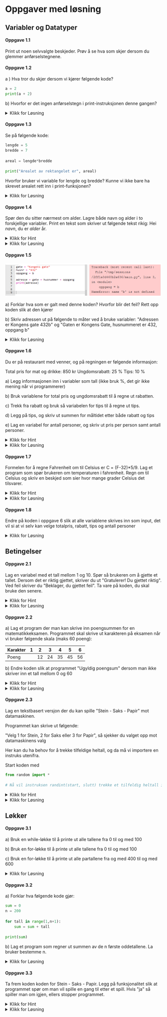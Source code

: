 # Oppgaver med løsning

## Variabler og Datatyper

#### Oppgave 1.1

Print ut noen selvvalgte beskjeder. Prøv å se hva som skjer dersom du glemmer anførselstegnene.

 

#### Oppgave 1.2 

a ) Hva tror du skjer dersom vi kjører følgende kode? 

```PYTHON
a = 2
print(a + 2)
``` 

b) Hvorfor er det ingen anførselstegn i print-instruksjonen denne gangen?

<details>
    <summary>Klikk for Løsning</summary>

    Koden printer ut 4. Vi kan ikke bruke anførselstegn fordi det ikke er en streng vi skal printe ut

</details>



#### Oppgave 1.3

Se på følgende kode:

```PYTHON
lengde = 5
bredde = 7

areal = lengde*bredde

print("Arealet av rektangelet er", areal)
```
Hvorfor bruker vi variable for lengde og bredde? Kunne vi ikke bare ha skrevet arealet rett inn i print-funksjonen?

<details>
    <summary>Klikk for Løsning</summary>

    Variable gir bedre oversikt når man leser koden. Dersom man ønsker å regne areal for et annet rektangel er det mye lettere å endre på verdien på variablene enn å gå inn i resten av koden for å endre på tallene. Dette blir spesielt viktig jo større koden er.

</details>



#### Oppgave 1.4

Spør den du sitter nærmest om alder. Lagre både navn og alder i to forskjellige variabler. Print en tekst som skriver ut følgende tekst rikig: Hei *navn*, du er *alder* år.

<details>
    <summary>Klikk for Hint</summary>

    Lag et input-felt for navn og alder. Husk komma i mellom strenger og variable når du printer ut
</details>

<details>
    <summary>Klikk for Løsning</summary>

    navn = input("Hva heter du? ")
    alder = input("Hvor gammel er du? ")

    print("Hei", navn, "du er", alder, "år")

</details>



#### Oppgave 1.5

![oppgave 5](./oppgave_5.png)

a) Forklar hva som er galt med denne koden? Hvorfor blir det feil? Rett opp koden slik at den kjører 

b) Skriv adressen ut på følgende to måter ved å bruke variabler: "Adressen er Kongens gate 432b" og "Gaten er Kongens Gate, husnummeret er 432, oppgang b" 

<details>
    <summary>Klikk for Løsning</summary>

    a) I linje 3 er b skrevet uten anførselstegn. Da leter programmet etter en variabel som heter b, somn ikke finnes.

    b) 
    
    gate = "Kongens gate"
    husnr = "432"
    oppgang = "b"

    print("Adressen er", gate + husnummer + oppgang)
    print("Gaten er", gate, ", husnummeret er", husnr, "oppgang", oppgang)

</details>



#### Oppgave 1.6

Du er på restaurant med venner, og på regningen er følgende informasjon:

Total pris for mat og drikke: 850 kr
Ungdomsrabatt: 25 % 
Tips: 10 %

a) Legg informasjonen inn i variabler som tall (ikke bruk %, det gir ikke mening når vi programmerer)

b) Bruk variablene for total pris og ungdomsrabatt til å regne ut rabatten.

c) Trekk fra rabatt og bruk så variabelen for tips til å regne ut tips. 

d) Legg på tips, og skriv ut summen for måltidet etter både rabatt og tips 

e) Lag en variabel for antall personer, og skriv ut pris per person samt antall personer.

<details>
    <summary>Klikk for Hint</summary>
    - Lag de tre variablene

    - Husk prosentformlene: pris*rabatt/100 gir selve rabatten

    - Lag egne variable for alle mellomregningen.

    - Bruk mellomregningene til å regne ut det som skal betales

    - print ut alle variable du er usikre på underveis så er det lettere å finne ut om matematikken stemmer

</details>
<details>
    <summary>Klikk for Løsning</summary>

    # Her regner vi tips før rabatt, man kan argumentere for at det kan gjøres motsatt

    pris = 850
    rabatt_prosent = 25
    tips = 10
    ant_pers = 3

    rabatt_kr = pris*rabatt_prosent/100
    tips_kr = pris*tips_kr

    totalt = pris - rabatt_kr + tips_kr/100
    per_pers = totalt/ant_pers

    print("Pris etter rabatt og tips er", totalt, "det blir", per_pers, "kr per person")

</details>



#### Oppgave 1.7

Formelen for å regne Fahrenheit om til Celsius er C = (F-32)*5/9. Lag et program som spør brukeren om temperaturen i fahrenheit. Regn om til Celsius og skriv en beskjed som sier hvor mange grader Celsius det tilsvarer. 

<details>
    <summary>Klikk for Hint</summary>
   
    Lag en input som tar inn temperatur, husk å gjøre om til desimaltall

    Regn ut Celsius med formelen, lagre i en ny variabel

    Skriv ut variabelen sammen med input variabelen i en passende tekst

</details>
<details>
    <summary>Klikk for Løsning</summary>
    
    f_heit = float(input("Hvor mange Fahrenheit? "))
    celsius = (f_heit-32)*5/9

    print(f_heit, "Fahrenheit tilsvarer, celsius, "grader Celsius")

</details>



#### Oppgave 1.8

Endre på koden i oppgave 6 slik at alle variablene skrives inn som input, det vil si at vi selv kan velge totalpris, rabatt, tips og antall personer 

<details>
    <summary>Klikk for Løsning</summary>
    
    pris = float(input("Hva kostet måltidet? "))
    rabatt_prosent = float(input("Har du eventuell rabatt? "))
    tips = float(input("Vil du gi tips (oppgi i prosent) "))
    ant_pers = float(input("Hvor mange er dere? "))

    rabatt_kr = pris*rabatt_prosent/100
    tips_kr = pris*tips_kr

    totalt = pris - rabatt_kr + tips_kr/100
    per_pers = totalt/ant_pers

    print("Pris etter rabatt og tips er", totalt, "det blir", per_pers, "kr per person")

</details>

## Betingelser

#### Oppgave 2.1 

Lag en variabel med et tall mellom 1 og 10. Spør så brukeren om å gjette et tallet. Dersom det er riktig gjettet, skriver du ut "Gratulerer! Du gjettet riktig". Ved feil skriver du "Beklager, du gjettet feil". Ta vare på koden, du skal bruke den senere. 

<details>
    <summary>Klikk for Hint</summary>
   
    Bruk en betingelse. Husk == for å sjekke likhet når du lager en betingelse

</details>
<details>
    <summary>Klikk for Løsning</summary>
    
    riktig = 4
    gjett = int(input("Gjett et tall mellom 1 og 10"))

    if gjett == riktig:
        print("Du klarte det")
    else:
        print("Beklager, prøv igjen")

</details>



#### Oppgave 2.2 

a) Lag et program der man kan skrive inn poengsummen for en matematikkeksamen. Programmet skal skrive ut karakteren på eksamen når vi bruker følgende skala (maks 60 poeng): 

| Karakter | 1 | 2 | 3 | 4 | 5 | 6 |
|-|-|-|-|-|-|-|
| Poeng | | 12 | 24 | 35 | 45 | 56 |

b) Endre koden slik at programmet "Ugyldig poengsum" dersom man ikke skriver inn et tall mellom 0 og 60

<details>
    <summary>Klikk for Hint</summary>
   
    Her må du ha flere betingelser i samme setning, husk at du kan legge til elif-betingelser etter if- setningen for at de er koblet sammen.

    Du må også sjekke både øvre og nedre grense for et tall, da fungerer nøkkelordet "and" bra.

</details>
<details>
    <summary>Klikk for Løsning</summary>
    
    poeng = int(input("Hvor mye poeng fikk du? "))

    if poeng >= 0 and poeng < 11:
        print("Beklager du fikk 1 - Ikke bestått")
    elif poeng >= 12 and poeng < 24:
        print("Du fikk karakter 2")
    elif poeng >= 35 and poeng < 45:
        print("Du fikk karakter 3")
    elif poeng >= 35 and poeng < 45:
        print("Du fikk karakter 4")
    elif poeng >= 45 and poeng < 56:
        print("Du fikk karakter 5")
    elif poeng >= 56 and poeng < 60:
        print("Du fikk karakter 6")
    else:
        print("Du har skrevet inn en ugyldig poengsum"
        )
</details>



#### Oppgave 2.3

Lag en tekstbasert versjon der du kan spille "Stein - Saks -  Papir" mot datamaskinen.

Programmet kan skrive ut følgende:

"Velg 1 for Stein, 2 for Saks eller 3 for Papir", så sjekker du valget opp mot datamaskinens valg

Her kan du ha behov for å trekke tilfeldige heltall, og da må vi importere en instruks utenifra.

Start koden med 

```PYTHON
from random import *

# Nå vil instruksen randint(start, slutt) trekke et tilfeldig heltall i området du spesifiserer
```

<details>
    <summary>Klikk for Hint</summary>
   
    Ta imot et tall mellom 1 og 3 fra bruker
    Trekk et tall mellom 1 og 3 for datamaskinen

    Sammenlign tallene med en betingelse der du sjekker valgene opp mot hverandre og skriv ut resultatet. 
    
    For eksempel hvis bruker skriver 1 (Stein) og datamaskinen velger 2 (Saks) så skriver du ut "Du vant, motstanderen valgte saks!"

</details>
<details>
    <summary>Klikk for Løsning</summary>
    
    from random import *

    spiller_valg = int(input("Velg 1 for Stein, 2 for Saks eller 3 for Papir: "))

    data_valg = randint(1,3)

    if spiller_valg == data_valg:
        print("Uavgjort!")
    elif spiller_valg == 1 and data_valg == 2:
        print("Du vant, mostanderen valgte saks!")
    elif spiller_valg == 1 and data_valg == 3:
        print("Du tapte, mostanderen valgte papir!")
    elif spiller_valg == 2 and data_valg == 1:
        print("Du tapte, mostanderen valgte stein!")
    elif spiller_valg == 2 and data_valg == 3:
        print("Du vant, mostanderen valgte papir!")  
    elif spiller_valg == 3 and data_valg == 1:
        print("Du vant, mostanderen valgte stein!")
    elif spiller_valg == 3 and data_valg == 2:
        print("Du tapte, mostanderen valgte saks!") 
    else:
        print("Du har valgt feil!")
        
</details>



## Løkker

#### Oppgave 3.1

a) Bruk en while-løkke til å printe ut alle tallene fra 0 til og med 100

b) Bruk en for-løkke til å printe ut alle tallene fra 0 til og med 100

c) Bruk en for-løkke til å printe ut alle partallene fra og med 400 til og med 600

<details>
    <summary>Klikk for Løsning</summary>

a) 

tall = 0
while tall < 101:
    print(tall)
    tall = tall + 1 # Kan alternativt skrive tall += 1

b)

for tall in range(101):
    print(tall)

c) 

for tall in range(400, 601,2):
    print(tall)


</details>



#### Oppgave 3.2

a) Forklar hva følgende kode gjør:

```PYTHON
sum = 0 
n = 200

for tall in range(1,n+1):
    sum = sum + tall

print(sum)
```
b) Lag et program som regner ut summen av de n første oddetallene. La bruker bestemme n.

<details>
    <summary>Klikk for Løsning</summary>

    a) tall er løkkas variabel, og vil starte på 1 og slutte når den er n (som her er 200). 
    
    Den øker med 1 hver gang løkka kjøres. 

    sum øker med tall for hver gang, altså regner vi summen av de 200 første tallene

    b)


</details>



#### Oppgave 3.3

Ta frem koden koden for Stein - Saks - Papir. Legg på funksjonalitet slik at programmet spør om man vil spille en gang til etter et spill. Hvis "ja" så spiller man om igjen, ellers stopper programmet.

<details>
    <summary>Klikk for Hint</summary>
   
    Hint:

    Lag en variabel som du setter til "ja"
    
    Legg en while-løkke rundt programmet som sjekker om variabelen er "ja".

    På slutten av spillet (i løkka), oppdaterer du variabelen med en input der du spør om det skal spilles om igjen


</details>
<details>
    <summary>Klikk for Løsning</summary>
    
    Løsning:

    from random import *

    spiller_valg = int(input("Velg 1 for Stein, 2 for Saks eller 3 for Papir: "))
    data_valg = randint(1,3)
    fortsett = "ja"

    while fortsett == "ja":
        if spiller_valg == data_valg:
            print("Uavgjort!")
        elif spiller_valg == 1 and data_valg == 2:
            print("Du vant, mostanderen valgte saks!")
        elif spiller_valg == 1 and data_valg == 3:
            print("Du tapte, mostanderen valgte papir!")
        elif spiller_valg == 2 and data_valg == 1:
            print("Du tapte, mostanderen valgte stein!")
        elif spiller_valg == 2 and data_valg == 3:
            print("Du vant, mostanderen valgte papir!")  
        elif spiller_valg == 3 and data_valg == 1:
            print("Du vant, mostanderen valgte stein!")
        elif spiller_valg == 3 and data_valg == 2:
            print("Du tapte, mostanderen valgte saks!") 
        else:
            print("Du har valgt feil!")

        fortsett = input("Vil du fortsette (ja/nei)? ")
</details>